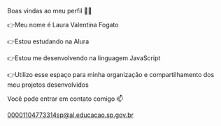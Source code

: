Boas vindas ao meu perfil 💜💜


👉Meu nome é Laura Valentina Fogato

👉Estou estudando na Alura

👉Estou me desenvolvendo na linguagem JavaScript

👉Utilizo esse espaço para minha organização e compartilhamento dos meu projetos desenvolvidos


Você pode entrar em contato comigo 📫

00001104773314sp@al.educacao.sp.gov.br
